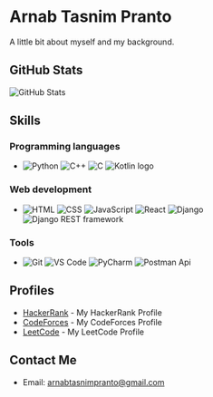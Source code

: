 # Arnab Tasnim Pranto

A little bit about myself and my background.


## GitHub Stats
![GitHub Stats](https://github-readme-stats.vercel.app/api?username=arnab125&show_icons=true&count_private=1)




## Skills

### Programming languages
- ![Python](https://img.icons8.com/color/48/000000/python.png)  ![C++](https://img.icons8.com/color/48/000000/c-plus-plus-logo.png)  ![C](https://img.icons8.com/color/48/000000/c-programming.png)  ![Kotlin logo](https://img.icons8.com/color/48/000000/kotlin.png)

### Web development
- ![HTML](https://img.icons8.com/color/48/000000/html-5.png)  ![CSS](https://img.icons8.com/color/48/000000/css3.png)  ![JavaScript](https://img.icons8.com/color/48/000000/javascript.png)  ![React](https://img.icons8.com/color/48/000000/react-native.png)  ![Django](https://img.icons8.com/color/48/000000/django.png)  ![Django REST framework](https://img.icons8.com/color/48/000000/api-settings.png)


### Tools
- ![Git](https://img.icons8.com/color/50/000000/git.png)  ![VS Code](https://img.icons8.com/fluent/48/000000/visual-studio-code-2019.png)
![PyCharm](https://img.icons8.com/color/48/000000/pycharm.png) ![Postman Api](https://img.icons8.com/wired/48/postman-api.png)







## Profiles
- [HackerRank](https://www.hackerrank.com/arn125) - My HackerRank Profile 
- [CodeForces](https://codeforces.com/profile/arn125) - My CodeForces Profile 
- [LeetCode](https://leetcode.com/arn125/) - My LeetCode Profile 


## Contact Me
- Email: arnabtasnimpranto@gmail.com

